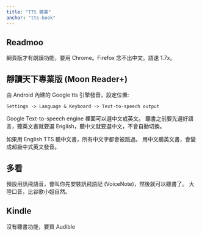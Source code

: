 ```yaml
---
title: "TTS 聽書"
anchor: "tts-book"
---
```


## Readmoo

網頁版才有朗讀功能，要用 Chrome。Firefox 念不出中文。語速 1.7x。

## 靜讀天下專業版 (Moon Reader+)

由 Android 內建的 Google tts 引擎發音，設定位置:

    Settings -> Language & Keyboard -> Text-to-speech output

Google Text-to-speech engine 裡面可以選中文或英文。
聽書之前要先選好語言，聽英文書就要選 English，聽中文就要選中文，不會自動切換。

如果用 English TTS 聽中文書，所有中文字都會被跳過。
用中文聽英文書，會變成超級中式英文發音。

## 多看

預設用訊飛語音，會叫你先安裝訊飛語記 (VoiceNote)，然後就可以聽書了。
大陸口音，比谷歌小姐自然。

## Kindle 

沒有聽書功能，要買 Audible
